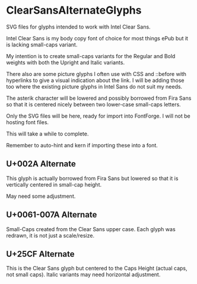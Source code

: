 ClearSansAlternateGlyphs
========================

SVG files for glyphs intended to work with Intel Clear Sans.

Intel Clear Sans is my body copy font of choice for most things ePub but it is
lacking small-caps variant.

My intention is to create small-caps variants for the Regular and Bold weights
with both the Upright and Italic variants.

There also are some picture glyphs I often use with CSS and ::before with
hyperlinks to give a visual indication about the link. I will be adding those
too where the existing picture glyphs in Intel Sans do not suit my needs.

The asterik character will be lowered and possibly borrowed from Fira Sans so
that it is centered nicely between two lower-case small-caps letters.

Only the SVG files will be here, ready for import into FontForge. I will not
be hosting font files.

This will take a while to complete.

Remember to auto-hint and kern if importing these into a font.


U+002A Alternate
----------------

This glyph is actually borrowed from Fira Sans but lowered so that it is
vertically centered in small-cap height.

May need some adjustment.


U+0061-007A Alternate
---------------------

Small-Caps created from the Clear Sans upper case. Each glyph was redrawn,
it is not just a scale/resize.


U+25CF Alternate
----------------

This is the Clear Sans glyph but centered to the Caps Height (actual caps, not
small caps). Italic variants may need horizontal adjustment.
